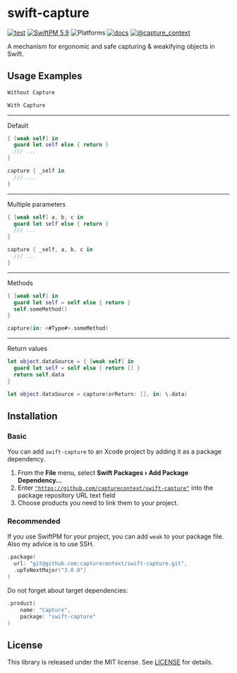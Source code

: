 # swift-capture

[![test](https://github.com/CaptureContext/swift-capture/actions/workflows/Test.yml/badge.svg)](https://github.com/CaptureContext/swift-capture/actions/workflows/Test.yml) [![SwiftPM 5.9](https://img.shields.io/badge/📦_swiftpm-5.9-ED523F.svg?style=flat)](https://github.com/CaptureContext/swift-declarative-configuration/actions/workflows/Test.yml) ![Platforms](https://img.shields.io/badge/platforms-iOS_|_macOS_|_tvOS_|_watchOS_|_Catalyst-ED523F.svg?style=flat)
[![docs](https://img.shields.io/badge/docs-spi-ED523F.svg?style=flat)]([https://twitter.com/capture_context](https://swiftpackageindex.com/CaptureContext/swift-capture/3.0.1/documentation)) [![@capture_context](https://img.shields.io/badge/contact-@capture__context-1DA1F2.svg?style=flat&logo=twitter)](https://twitter.com/capture_context) 

A mechanism for ergonomic and safe capturing & weakifying objects in Swift.

## Usage Examples

```swift
Without Capture
```

```swift
With Capture
```

----

Default
```swift
{ [weak self] in 
  guard let self else { return }
  /// ...
}
```

```swift
capture { _self in
  /// ...
}
```

----

Multiple parameters
```swift
{ [weak self] a, b, c in 
  guard let self else { return }
  /// ...
}
```

```swift
capture { _self, a, b, c in 
  /// ...
}
```

---

Methods

```swift
{ [weak self] in 
  guard let self = self else { return }
  self.someMethod()
}
```

```swift
capture(in: <#Type#>.someMethod)
```

----

Return values

```swift
let object.dataSource = { [weak self] in
  guard let self = self else { return [] }
  return self.data
}
```

```swift
let object.dataSource = capture(orReturn: [], in: \.data)
```

## Installation

### Basic

You can add `swift-capture` to an Xcode project by adding it as a package dependency.

1. From the **File** menu, select **Swift Packages › Add Package Dependency…**
2. Enter [`"https://github.com/capturecontext/swift-capture"`](https://github.com/capturecontext/swift-capture) into the package repository URL text field
3. Choose products you need to link them to your project.

### Recommended

If you use SwiftPM for your project, you can add `weak` to your package file. Also my advice is to use SSH.

```swift
.package(
  url: "git@github.com:capturecontext/swift-capture.git",
  .upToNextMajor("3.0.0")
)
```

Do not forget about target dependencies:

```swift
.product(
    name: "Capture", 
    package: "swift-capture"
)
```

## License

This library is released under the MIT license. See [LICENSE](./LICENSE) for details.

